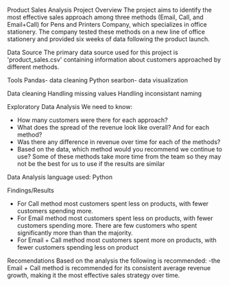 Product Sales Analysis
Project Overview
The project aims to identify the most effective sales approach among three methods (Email, Call, and Email+Call) for Pens and Printers Company, which specializes in office stationery. The company tested these methods on a new line of office stationery and provided six weeks of data 
following the product launch.

Data Source
The primary data source used for this project is 'product_sales.csv' containing information about customers approached by different methods.

Tools
Pandas- data cleaning
Python searbon- data visualization

Data cleaning
Handling missing values
Handling inconsistant naming

Exploratory Data Analysis
We need to know:
- How many customers were there for each approach?
- What does the spread of the revenue look like overall? And for each method?
- Was there any difference in revenue over time for each of the methods?
- Based on the data, which method would you recommend we continue to use? Some
of these methods take more time from the team so they may not be the best for us
to use if the results are similar

Data Analysis
language used: Python

Findings/Results
- For Call method most customers spent less on products, with fewer customers spending more.
- For Email method most customers spent less on products, with fewer customers spending more. There are few customers who spent significantly more than than the majority.
- For Email + Call method most customers spent more on products, with fewer customers spending less on product

Recomendations
Based on the analysis the following is recommended:
-the Email + Call method is recommended for its consistent average revenue growth, making it the most effective sales strategy over time.
